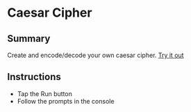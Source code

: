 # Caesar Cipher

## Summary
Create and encode/decode your own caesar cipher. [Try it out](https://repl.it/@clash402/caesar-cipher)

## Instructions
- Tap the Run button
- Follow the prompts in the console
